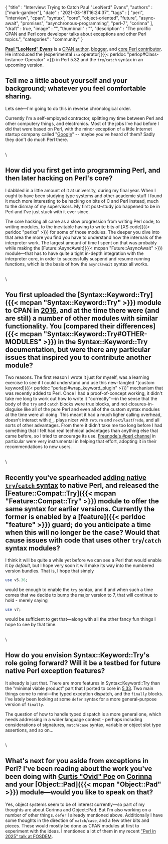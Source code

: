 
  {
    "title"       : "Interview: Trying to Catch Paul \"LeoNerd\" Evans",
    "authors"     : ["mark-gardner"],
    "date"        : "2021-03-18T16:24:37",
    "tags"        : [
                      "perl",
                      "interview",
                      "cpan",
                      "syntax",
                      "core",
                      "object-oriented",
                      "future",
                      "async-await",
                      "promises",
                      "asynchronous-programming",
                      "perl-7",
                      "corinna"
                    ],
    "draft"       : true,
    "image"       : "",
    "thumbnail"   : "",
    "description" : "The prolific CPAN and Perl core developer talks about exceptions and other Perl topics.",
    "categories"  : "community"
  }

**[Paul "LeoNerd" Evans](http://www.leonerd.org.uk/)** is a
[CPAN author](https://metacpan.org/author/PEVANS),
[blogger](https://leonerds-code.blogspot.com/),
and [core Perl contributor](https://github.com/leonerd). He introduced the
[experimental `isa` operator]({{< perldoc "perlop#Class-Instance-Operator" >}})
in Perl 5.32 and the `try`/`catch` syntax in an upcoming version.

## Tell me a little about yourself and your background; whatever you feel comfortable sharing.

Lets see—I'm going to do this in reverse chronological order.

Currently I'm a self-employed contractor, splitting my time between
Perl and other computery things, and electronics. Most of the jobs I've
had before I did that were based on Perl, with the minor exception of
a little Internet startup company called "[Google](https://google.com)" --
maybe you've heard of them? Sadly they don't do much Perl there.

\
\

## How did you first get into programming Perl, and then later hacking on Perl's core?

I dabbled in a little amount of it at university, during my final year.
When I ought to have been studying type systems and other academic
stuff I found it much more interesting to be hacking on bits of C and
Perl instead, much to the dismay of my supervisors. My first post-study
job happened to be in Perl and I've just stuck with it ever since.

The core hacking all came as a slow progression from writing Perl code,
to writing modules, to the inevitable having to write bits of
[XS code]({{< perldoc "perlxs" >}})
for some of those modules. The deeper you dive into that area the more
you find you have to understand how the internals of the interpreter
work. The largest amount of time I spent on that was probably while
making the [Future::AsyncAwait]({{< mcpan "Future::AsyncAwait" >}})
module—that has to have quite a tight
in-depth integration with the interpreter core, in order to
successfully suspend and resume running functions, which is the basis
of how the `async`/`await` syntax all works.

\
\

## You first uploaded the [Syntax::Keyword::Try]({{< mcpan "Syntax::Keyword::Try" >}}) module to CPAN in [2016](https://metacpan.org/pod/release/PEVANS/Syntax-Keyword-Try-0.01/lib/Syntax/Keyword/Try.pm), and at the time there were (and are still) a number of other modules with similar functionality. You [compared their differences]({{< mcpan "Syntax::Keyword::Try#OTHER-MODULES" >}}) in the Syntax::Keyword::Try documentation, but were there any particular issues that inspired you to contribute another module?

Two reasons. The first reason I wrote it just for myself, was a
learning exercise to see if I could understand and use this new-fangled
"[custom keyword]({{< perldoc "perlapi#wrap_keyword_plugin" >}})" mechanism
that was recently added to Perl. Once I had
a proof-of-concept working, it didn't take me long to work out how to
write it "correctly"—in the sense that the body of the `try` and
`catch` blocks were true blocks, and not closures-in-disguise like all
of the pure Perl and even all of the custom syntax modules at the time
were all doing. This meant it had a much ligher calling overhead,
doesn't interact with `@_`, plays nicer with `return` and `next`/`last`/`redo`,
and all sorts of other advantages. From there it didn't take me too
long before I had something that I felt had real technical advantages
than anything else that came before, so I tried to encourage its use.
[Freenode's #perl channel](irc://irc.freenode.org/perl) in particular were very
instrumental in
helping that effort, adopting it in their recommendations to new users.

\
\

## Recently you've spearheaded [adding native `try`/`catch` syntax](https://github.com/Perl/perl5/issues/18504) to native Perl, and released the [Feature::Compat::Try]({{< mcpan "Feature::Compat::Try" >}}) module to offer the same syntax for earlier versions. Currently the former is enabled by a [feature]({{< perldoc "feature" >}}) guard; do you anticipate a time when this will no longer be the case? Would that cause issues with code that uses other `try`/`catch` syntax modules?

I think it will be quite a while yet before we can see a Perl that
would enable it *by default*, but I hope very soon it will make its way
into the numbered version bundles. That is, I hope that simply

```perl
use v5.36;
```

would be enough to enable the `try` syntax, and if and when such a time
comes that we decide to bump the major version to 7, that will
continue to hold - merely saying

```perl
use v7;
```

would be sufficient to get that—along with all the other fancy fun
things I hope to see by that time.

\
\

## How do you envision Syntax::Keyword::Try's role going forward? Will it be a testbed for future native Perl exception features?

It already is just that. There are more features in
Syntax::Keyword::Try than the "minimal viable product" part that I
ported to core in [5.33](https://github.com/Perl/perl5/releases/tag/v5.33.7).
Two main things come to mind—the typed
exception dispatch, and the `finally` blocks. I've lately been looking
at some `defer` syntax for a more general-purpose version of `finally`.

The question of how to handle typed dispatch is a more general one,
which needs addressing in a wider language context - perhaps including
considerations of signatures, `match`/`case` syntax, variable or object
slot type assertions, and so on...

\
\

## What's next for you aside from exceptions in Perl? I've been reading about the work you've been doing with [Curtis "Ovid" Poe](/article/the-perl-ambassador-curtis-poe/) on [Corinna](https://github.com/Ovid/Cor/wiki) and your [Object::Pad]({{< mcpan "Object::Pad" >}}) module—would you like to speak on that?

Yes, object systems seem to be of interest currently—so part of my
thoughts are about Corinna and Object::Pad. But I'm also working on a
number of other things. `defer` I already mentioned above. Additionally
I have some thoughts in the direction of `match`/`case`, and a few other
bits and pieces. These would mostly be done as CPAN modules at first to
experiment with the ideas. I mentioned a lot of them in my recent
["Perl in 2025" talk at FOSDEM](https://fosdem.org/2021/schedule/event/perl_in_2025/).
